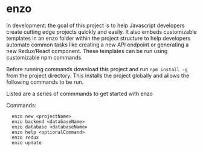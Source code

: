 # enzo

In development: the goal of this project is to help Javascript developers create cutting edge projects quickly and easily. It also embeds customizable templates in an enzo folder within the project structure to help developers automate common tasks like creating a new API endpoint or generating a new Redux/React component. These templates can be run using customizable npm commands. 

Before running commands download this project and run 
```npm install -g``` from the project directory. This installs the project globally and allows the following commands to be run. 

Listed are a series of commmands to get started with enzo

Commands: 
```
  enzo new <projectName>
  enzo backend <databaseName>
  enzo database <databaseName>
  enzo help <optionalCommand>
  enzo redux 
  enzo update 
```  
